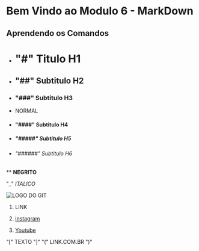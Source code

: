 # Bem Vindo ao Modulo 6 - MarkDown

## Aprendendo os Comandos

* # "#" Titulo H1 

* ## "##" Subtitulo H2

* ### "###" Subtitulo H3

* NORMAL

* #### "####" Subtitulo H4 

* ##### "#####" Subtitulo H5

* ###### "######" Subtitulo H6

** **NEGRITO**

"_" _ITALICO_

![LOGO DO GIT](https://fjorgemota.com/wp-content/uploads/2016/01/logo-git.png)


1. LINK

2. [instagram](https://www.instagram.com/_faelrg/)

3. [Youtube](.............................)

"[" TEXTO "]" "(" LINK.COM.BR ")"


